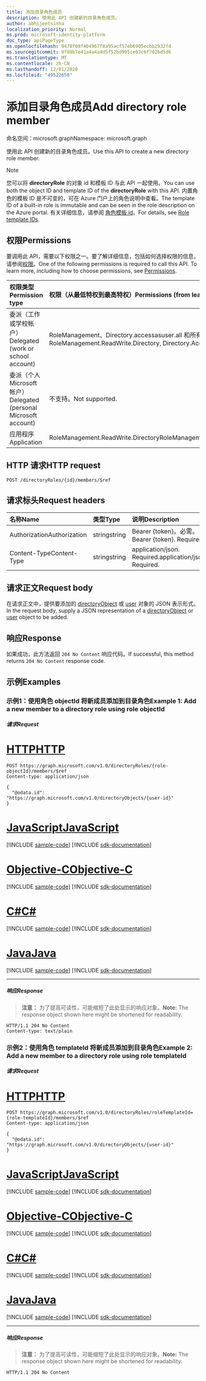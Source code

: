 ```yaml
---
title: 添加目录角色成员
description: 使用此 API 创建新的目录角色成员。
author: abhijeetsinha
localization_priority: Normal
ms.prod: microsoft-identity-platform
doc_type: apiPageType
ms.openlocfilehash: 9478f08f404967f8a95acf57eb6905ecbb2932fd
ms.sourcegitcommit: 9f88b7e41a4a4a4d5f52bd995ce07c6f702bd5d6
ms.translationtype: MT
ms.contentlocale: zh-CN
ms.lasthandoff: 12/01/2020
ms.locfileid: "49522658"
---
```

# <a name="add-directory-role-member"></a><span data-ttu-id="25182-103">添加目录角色成员</span><span class="sxs-lookup"><span data-stu-id="25182-103">Add directory role member</span></span>

<span data-ttu-id="25182-104">命名空间：microsoft.graph</span><span class="sxs-lookup"><span data-stu-id="25182-104">Namespace: microsoft.graph</span></span>

<span data-ttu-id="25182-105">使用此 API 创建新的目录角色成员。</span><span class="sxs-lookup"><span data-stu-id="25182-105">Use this API to create a new directory role member.</span></span>

> [!Note]
> <span data-ttu-id="25182-106">您可以将 **directoryRole** 的对象 id 和模板 ID 与此 API 一起使用。</span><span class="sxs-lookup"><span data-stu-id="25182-106">You can use both the object ID and template ID of the **directoryRole** with this API.</span></span> <span data-ttu-id="25182-107">内置角色的模板 ID 是不可变的，可在 Azure 门户上的角色说明中查看。</span><span class="sxs-lookup"><span data-stu-id="25182-107">The template ID of a built-in role is immutable and can be seen in the role description on the Azure portal.</span></span> <span data-ttu-id="25182-108">有关详细信息，请参阅 [角色模板 id](/azure/active-directory/users-groups-roles/directory-assign-admin-roles#role-template-ids)。</span><span class="sxs-lookup"><span data-stu-id="25182-108">For details, see [Role template IDs](/azure/active-directory/users-groups-roles/directory-assign-admin-roles#role-template-ids).</span></span>

## <a name="permissions"></a><span data-ttu-id="25182-109">权限</span><span class="sxs-lookup"><span data-stu-id="25182-109">Permissions</span></span>
<span data-ttu-id="25182-p102">要调用此 API，需要以下权限之一。要了解详细信息，包括如何选择权限的信息，请参阅[权限](/graph/permissions-reference)。</span><span class="sxs-lookup"><span data-stu-id="25182-p102">One of the following permissions is required to call this API. To learn more, including how to choose permissions, see [Permissions](/graph/permissions-reference).</span></span>

|<span data-ttu-id="25182-112">权限类型</span><span class="sxs-lookup"><span data-stu-id="25182-112">Permission type</span></span>      | <span data-ttu-id="25182-113">权限（从最低特权到最高特权）</span><span class="sxs-lookup"><span data-stu-id="25182-113">Permissions (from least to most privileged)</span></span>              |
|:--------------------|:---------------------------------------------------------|
|<span data-ttu-id="25182-114">委派（工作或学校帐户）</span><span class="sxs-lookup"><span data-stu-id="25182-114">Delegated (work or school account)</span></span> | <span data-ttu-id="25182-115">RoleManagement、Directory.accessasuser.all 和所有子目录。</span><span class="sxs-lookup"><span data-stu-id="25182-115">RoleManagement.ReadWrite.Directory, Directory.AccessAsUser.All</span></span>    |
|<span data-ttu-id="25182-116">委派（个人 Microsoft 帐户）</span><span class="sxs-lookup"><span data-stu-id="25182-116">Delegated (personal Microsoft account)</span></span> | <span data-ttu-id="25182-117">不支持。</span><span class="sxs-lookup"><span data-stu-id="25182-117">Not supported.</span></span>    |
|<span data-ttu-id="25182-118">应用程序</span><span class="sxs-lookup"><span data-stu-id="25182-118">Application</span></span> | <span data-ttu-id="25182-119">RoleManagement.ReadWrite.Directory</span><span class="sxs-lookup"><span data-stu-id="25182-119">RoleManagement.ReadWrite.Directory</span></span> |

## <a name="http-request"></a><span data-ttu-id="25182-120">HTTP 请求</span><span class="sxs-lookup"><span data-stu-id="25182-120">HTTP request</span></span>
<!-- { "blockType": "ignored" } -->
```http
POST /directoryRoles/{id}/members/$ref
```
## <a name="request-headers"></a><span data-ttu-id="25182-121">请求标头</span><span class="sxs-lookup"><span data-stu-id="25182-121">Request headers</span></span>
| <span data-ttu-id="25182-122">名称</span><span class="sxs-lookup"><span data-stu-id="25182-122">Name</span></span>       | <span data-ttu-id="25182-123">类型</span><span class="sxs-lookup"><span data-stu-id="25182-123">Type</span></span> | <span data-ttu-id="25182-124">说明</span><span class="sxs-lookup"><span data-stu-id="25182-124">Description</span></span>|
|:---------------|:--------|:----------|
| <span data-ttu-id="25182-125">Authorization</span><span class="sxs-lookup"><span data-stu-id="25182-125">Authorization</span></span>  | <span data-ttu-id="25182-126">string</span><span class="sxs-lookup"><span data-stu-id="25182-126">string</span></span>  | <span data-ttu-id="25182-p103">Bearer {token}。必需。</span><span class="sxs-lookup"><span data-stu-id="25182-p103">Bearer {token}. Required.</span></span> |
| <span data-ttu-id="25182-129">Content-Type</span><span class="sxs-lookup"><span data-stu-id="25182-129">Content-Type</span></span>  | <span data-ttu-id="25182-130">string</span><span class="sxs-lookup"><span data-stu-id="25182-130">string</span></span>  | <span data-ttu-id="25182-p104">application/json. Required.</span><span class="sxs-lookup"><span data-stu-id="25182-p104">application/json. Required.</span></span>  |

## <a name="request-body"></a><span data-ttu-id="25182-133">请求正文</span><span class="sxs-lookup"><span data-stu-id="25182-133">Request body</span></span>
<span data-ttu-id="25182-134">在请求正文中，提供要添加的 [directoryObject](../resources/directoryobject.md) 或 [user](../resources/user.md) 对象的 JSON 表示形式。</span><span class="sxs-lookup"><span data-stu-id="25182-134">In the request body, supply a JSON representation of a [directoryObject](../resources/directoryobject.md) or [user](../resources/user.md) object to be added.</span></span>

## <a name="response"></a><span data-ttu-id="25182-135">响应</span><span class="sxs-lookup"><span data-stu-id="25182-135">Response</span></span>

<span data-ttu-id="25182-136">如果成功，此方法返回 `204 No Content` 响应代码。</span><span class="sxs-lookup"><span data-stu-id="25182-136">If successful, this method returns `204 No Content` response code.</span></span>

## <a name="examples"></a><span data-ttu-id="25182-137">示例</span><span class="sxs-lookup"><span data-stu-id="25182-137">Examples</span></span>

### <a name="example-1-add-a-new-member-to-a-directory-role-using-role-objectid"></a><span data-ttu-id="25182-138">示例1：使用角色 objectId 将新成员添加到目录角色</span><span class="sxs-lookup"><span data-stu-id="25182-138">Example 1: Add a new member to a directory role using role objectId</span></span>

##### <a name="request"></a><span data-ttu-id="25182-139">请求</span><span class="sxs-lookup"><span data-stu-id="25182-139">Request</span></span>


# <a name="http"></a>[<span data-ttu-id="25182-140">HTTP</span><span class="sxs-lookup"><span data-stu-id="25182-140">HTTP</span></span>](#tab/http)
<!-- {
  "blockType": "request",
  "name": "create_directoryobject_from_directoryrole_objectId"
}-->
```http
POST https://graph.microsoft.com/v1.0/directoryRoles/{role-objectId}/members/$ref
Content-type: application/json

{
  "@odata.id": "https://graph.microsoft.com/v1.0/directoryObjects/{user-id}"
}
```
# <a name="javascript"></a>[<span data-ttu-id="25182-141">JavaScript</span><span class="sxs-lookup"><span data-stu-id="25182-141">JavaScript</span></span>](#tab/javascript)
[!INCLUDE [sample-code](../includes/snippets/javascript/create-directoryobject-from-directoryrole-objectid-javascript-snippets.md)]
[!INCLUDE [sdk-documentation](../includes/snippets/snippets-sdk-documentation-link.md)]

# <a name="objective-c"></a>[<span data-ttu-id="25182-142">Objective-C</span><span class="sxs-lookup"><span data-stu-id="25182-142">Objective-C</span></span>](#tab/objc)
[!INCLUDE [sample-code](../includes/snippets/objc/create-directoryobject-from-directoryrole-objectid-objc-snippets.md)]
[!INCLUDE [sdk-documentation](../includes/snippets/snippets-sdk-documentation-link.md)]

# <a name="c"></a>[<span data-ttu-id="25182-143">C#</span><span class="sxs-lookup"><span data-stu-id="25182-143">C#</span></span>](#tab/csharp)
[!INCLUDE [sample-code](../includes/snippets/csharp/create-directoryobject-from-directoryrole-objectid-csharp-snippets.md)]
[!INCLUDE [sdk-documentation](../includes/snippets/snippets-sdk-documentation-link.md)]

# <a name="java"></a>[<span data-ttu-id="25182-144">Java</span><span class="sxs-lookup"><span data-stu-id="25182-144">Java</span></span>](#tab/java)
[!INCLUDE [sample-code](../includes/snippets/java/create-directoryobject-from-directoryrole-objectid-java-snippets.md)]
[!INCLUDE [sdk-documentation](../includes/snippets/snippets-sdk-documentation-link.md)]

---


##### <a name="response"></a><span data-ttu-id="25182-145">响应</span><span class="sxs-lookup"><span data-stu-id="25182-145">Response</span></span>
><span data-ttu-id="25182-146">**注意：** 为了提高可读性，可能缩短了此处显示的响应对象。</span><span class="sxs-lookup"><span data-stu-id="25182-146">**Note:** The response object shown here might be shortened for readability.</span></span> 
<!-- {
  "blockType": "response",
  "truncated": true,
  "@odata.type": "microsoft.graph.directoryObject"
} -->
```http
HTTP/1.1 204 No Content
Content-type: text/plain

```

### <a name="example-2-add-a-new-member-to-a-directory-role-using-role-templateid"></a><span data-ttu-id="25182-147">示例2：使用角色 templateId 将新成员添加到目录角色</span><span class="sxs-lookup"><span data-stu-id="25182-147">Example 2: Add a new member to a directory role using role templateId</span></span>

##### <a name="request"></a><span data-ttu-id="25182-148">请求</span><span class="sxs-lookup"><span data-stu-id="25182-148">Request</span></span>


# <a name="http"></a>[<span data-ttu-id="25182-149">HTTP</span><span class="sxs-lookup"><span data-stu-id="25182-149">HTTP</span></span>](#tab/http)
<!-- {
  "blockType": "request",
  "name": "create_directoryobject_from_directoryrole_templateId"
}-->
```http
POST https://graph.microsoft.com/v1.0/directoryRoles/roleTemplateId={role-templateId}/members/$ref
Content-type: application/json

{
  "@odata.id": "https://graph.microsoft.com/v1.0/directoryObjects/{user-id}"
}
```
# <a name="javascript"></a>[<span data-ttu-id="25182-150">JavaScript</span><span class="sxs-lookup"><span data-stu-id="25182-150">JavaScript</span></span>](#tab/javascript)
[!INCLUDE [sample-code](../includes/snippets/javascript/create-directoryobject-from-directoryrole-templateid-javascript-snippets.md)]
[!INCLUDE [sdk-documentation](../includes/snippets/snippets-sdk-documentation-link.md)]

# <a name="objective-c"></a>[<span data-ttu-id="25182-151">Objective-C</span><span class="sxs-lookup"><span data-stu-id="25182-151">Objective-C</span></span>](#tab/objc)
[!INCLUDE [sample-code](../includes/snippets/objc/create-directoryobject-from-directoryrole-templateid-objc-snippets.md)]
[!INCLUDE [sdk-documentation](../includes/snippets/snippets-sdk-documentation-link.md)]

# <a name="c"></a>[<span data-ttu-id="25182-152">C#</span><span class="sxs-lookup"><span data-stu-id="25182-152">C#</span></span>](#tab/csharp)
[!INCLUDE [sample-code](../includes/snippets/csharp/create-directoryobject-from-directoryrole-templateid-csharp-snippets.md)]
[!INCLUDE [sdk-documentation](../includes/snippets/snippets-sdk-documentation-link.md)]

# <a name="java"></a>[<span data-ttu-id="25182-153">Java</span><span class="sxs-lookup"><span data-stu-id="25182-153">Java</span></span>](#tab/java)
[!INCLUDE [sample-code](../includes/snippets/java/create-directoryobject-from-directoryrole-templateid-java-snippets.md)]
[!INCLUDE [sdk-documentation](../includes/snippets/snippets-sdk-documentation-link.md)]

---


##### <a name="response"></a><span data-ttu-id="25182-154">响应</span><span class="sxs-lookup"><span data-stu-id="25182-154">Response</span></span>
><span data-ttu-id="25182-155">**注意：** 为了提高可读性，可能缩短了此处显示的响应对象。</span><span class="sxs-lookup"><span data-stu-id="25182-155">**Note:** The response object shown here might be shortened for readability.</span></span> 
<!-- {
  "blockType": "response",
  "truncated": true,
  "@odata.type": "microsoft.graph.directoryObject"
} -->
```http
HTTP/1.1 204 No Content
```

<!-- uuid: 8fcb5dbc-d5aa-4681-8e31-b001d5168d79
2015-10-25 14:57:30 UTC -->
<!-- {
  "type": "#page.annotation",
  "description": "Create member",
  "keywords": "",
  "section": "documentation",
  "tocPath": "",
  "suppressions": [
  ]
}-->

